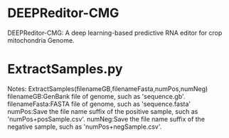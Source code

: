 # DEEPReditor-CMG
DEEPReditor-CMG: A deep learning-based predictive RNA editor for crop mitochondria Genome. 

# ExtractSamples.py
Notes: ExtractSamples(filenameGB,filenameFasta,numPos,numNeg)
filenameGB:GenBank file of genome, such as 'sequence.gb'.
filenameFasta:FASTA file of genome, such as 'sequence.fasta'
numPos:Save the file name suffix of the positive sample, such as 'numPos+posSample.csv'.
numNeg:Save the file name suffix of the negative sample, such as 'numPos+negSample.csv'.
